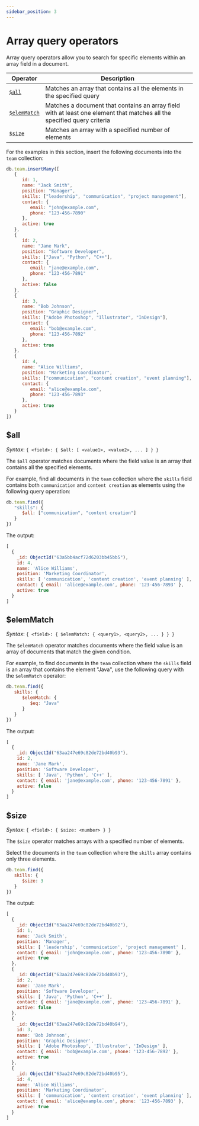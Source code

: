 ```yaml
---
sidebar_position: 3
---
```


# Array query operators

Array query operators allow you to search for specific elements within an array field in a document.

|Operator|Description|
|-------|-----------|
|[`$all`](#all)|Matches an array that contains all the elements in the specified query|
|[`$elemMatch`](#elemmatch)|Matches a document that contains an array field with at least one element that matches all the specified query criteria|
|[`$size`](#size)|Matches an array with a specified number of elements|

For the examples in this section, insert the following documents into the `team` collection:

```js
db.team.insertMany([
   {
      id: 1,
      name: "Jack Smith",
      position: "Manager",
      skills: ["leadership", "communication", "project management"],
      contact: {
         email: "john@example.com",
         phone: "123-456-7890"
      },
      active: true
   },
   {
      id: 2,
      name: "Jane Mark",
      position: "Software Developer",
      skills: ["Java", "Python", "C++"],
      contact: {
         email: "jane@example.com",
         phone: "123-456-7891"
      },
      active: false
   },
   {
      id: 3,
      name: "Bob Johnson",
      position: "Graphic Designer",
      skills: ["Adobe Photoshop", "Illustrator", "InDesign"],
      contact: {
         email: "bob@example.com",
         phone: "123-456-7892"
      },
      active: true
   },
   {
      id: 4,
      name: "Alice Williams",
      position: "Marketing Coordinator",
      skills: ["communication", "content creation", "event planning"],
      contact: {
         email: "alice@example.com",
         phone: "123-456-7893"
      },
      active: true
   }
])
```

## $all

*Syntax*: `{ <field>: { $all: [ <value1>, <value2>, ... ] } }`

The `$all` operator matches documents where the field value is an array that contains all the specified elements.

For example, find all documents in the `team` collection where the `skills` field contains both `communication` and `content creation` as elements using the following query operation:

```js
db.team.find({
   "skills": {
      $all: ["communication", "content creation"]
   }
})
```

The output:

```js
[
  {
    _id: ObjectId("63a5bb4acf72d6203bb45bb5"),
    id: 4,
    name: 'Alice Williams',
    position: 'Marketing Coordinator',
    skills: [ 'communication', 'content creation', 'event planning' ],
    contact: { email: 'alice@example.com', phone: '123-456-7893' },
    active: true
  }
]
```

## $elemMatch

*Syntax*: `{ <field>: { $elemMatch: { <query1>, <query2>, ... } } }`

The `$elemMatch` operator matches documents where the field value is an array of documents that match the given condition.

For example, to find documents in the `team` collection where the `skills` field is an array that contains the element "Java", use the following query with the `$elemMatch` operator:

```js
db.team.find({
   skills: {
      $elemMatch: {
         $eq: "Java"
      }
   }
})
```

The output:

```js
[
  {
    _id: ObjectId("63aa247e69c82de72bd40b93"),
    id: 2,
    name: 'Jane Mark',
    position: 'Software Developer',
    skills: [ 'Java', 'Python', 'C++' ],
    contact: { email: 'jane@example.com', phone: '123-456-7891' },
    active: false
  }
]
```

## $size

*Syntax*: `{ <field>: { $size: <number> } }`

The `$size` operator matches arrays with a specified number of elements.

Select the documents in the `team` collection where the `skills` array contains only three elements.

```js
db.team.find({
   skills: {
      $size: 3
   }
})
```

The output:

```js
[
  {
    _id: ObjectId("63aa247e69c82de72bd40b92"),
    id: 1,
    name: 'Jack Smith',
    position: 'Manager',
    skills: [ 'leadership', 'communication', 'project management' ],
    contact: { email: 'john@example.com', phone: '123-456-7890' },
    active: true
  },
  {
    _id: ObjectId("63aa247e69c82de72bd40b93"),
    id: 2,
    name: 'Jane Mark',
    position: 'Software Developer',
    skills: [ 'Java', 'Python', 'C++' ],
    contact: { email: 'jane@example.com', phone: '123-456-7891' },
    active: false
  },
  {
    _id: ObjectId("63aa247e69c82de72bd40b94"),
    id: 3,
    name: 'Bob Johnson',
    position: 'Graphic Designer',
    skills: [ 'Adobe Photoshop', 'Illustrator', 'InDesign' ],
    contact: { email: 'bob@example.com', phone: '123-456-7892' },
    active: true
  },
  {
    _id: ObjectId("63aa247e69c82de72bd40b95"),
    id: 4,
    name: 'Alice Williams',
    position: 'Marketing Coordinator',
    skills: [ 'communication', 'content creation', 'event planning' ],
    contact: { email: 'alice@example.com', phone: '123-456-7893' },
    active: true
  }
]
```
